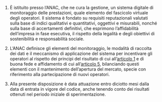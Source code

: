 1. È istituito presso l’ANAC, che ne cura la gestione, un sistema digitale di monitoraggio delle prestazioni, quale elemento del fascicolo virtuale degli operatori. Il sistema è fondato su requisiti reputazionali valutati sulla base di indici qualitativi e quantitativi, oggettivi e misurabili, nonché sulla base di accertamenti definitivi, che esprimono l’affidabilità dell’impresa in fase esecutiva, il rispetto della legalità e degli obiettivi di sostenibilità e responsabilità sociale.

2. L’ANAC definisce gli elementi del monitoraggio, le modalità di raccolta dei dati e il meccanismo di applicazione del sistema per incentivare gli operatori al rispetto dei principi del risultato di cui all’[articolo 1](/index.html?article=articolo-1&version=1) e di buona fede e affidamento di cui all’[articolo 5](/index.html?article=articolo-5&version=1), bilanciando questi elementi con il mantenimento dell’apertura del mercato, specie con riferimento alla partecipazione di nuovi operatori.
 
3. Alla presente disposizione è data attuazione entro diciotto mesi dalla data di entrata in vigore del codice, anche tenendo conto dei risultati ottenuti nel periodo iniziale di sperimentazione.
